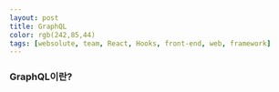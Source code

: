 ```yaml
---
layout: post
title: GraphQL
color: rgb(242,85,44)
tags: [websolute, team, React, Hooks, front-end, web, framework]
---
```


### GraphQL이란?
